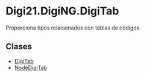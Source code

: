 # Digi21.DigiNG.DigiTab

Proporciona tipos relacionados con tablas de códigos.

## Clases

* [DigiTab](digitab.md)
* [NodeDigiTab](nodedigitab.md)



